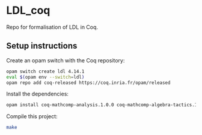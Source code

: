 # LDL_coq

Repo for formalisation of LDL in Coq. 
## Setup instructions

Create an opam switch with the Coq repository:
```sh
opam switch create ldl 4.14.1
eval $(opam env --switch=ldl)
opam repo add coq-released https://coq.inria.fr/opam/released
```

Install the dependencies:

```sh
opam install coq-mathcomp-analysis.1.0.0 coq-mathcomp-algebra-tactics.1.2.3
```

Compile this project:

```sh
make
```
